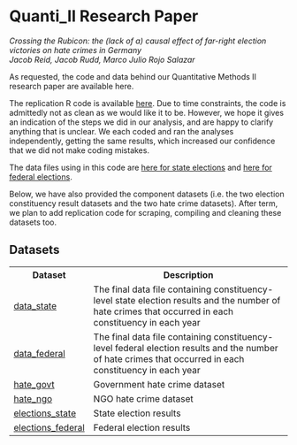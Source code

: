 <h1>Quanti_II Research Paper</h1>
<em>Crossing the Rubicon: the (lack of a) causal effect of far-right election victories on hate crimes in Germany<br> Jacob Reid, Jacob Rudd, Marco Julio Rojo Salazar</em>
<p>As requested, the code and data behind our Quantitative Methods II research paper are available here.</p>
<p>The replication R code is available <a href="https://github.com/Android022/QuantiII/blob/main/replication_code.qmd">here</a>. Due to time constraints, the code is admittedly not as clean as we would like it to be. However, we hope it gives an indication of the steps we did in our analysis, and are happy to clarify anything that is unclear. We each coded and ran the analyses independently, getting the same results, which increased our confidence that we did not make coding mistakes. </p>
<p>The data files using in this code are <a href="https://github.com/Android022/QuantiII/blob/main/data_state.csv">here for state elections</a> and <a href="https://github.com/Android022/QuantiII/blob/main/data_federal.csv">here for federal elections</a>. </p>
<p>Below, we have also provided the component datasets (i.e. the two election constituency result datasets and the two hate crime datasets). After term, we plan to add replication code for scraping, compiling and cleaning these datasets too.</p>

<h2>Datasets</h2>

<table>
  <tr>
    <th>Dataset</th>
    <th>Description</th>
  </tr>
  <tr>
    <td><a href="https://github.com/Android022/QuantiII/blob/main/data_state.csv">data_state</a></td>
    <td>The final data file containing constituency-level state election results and the number of hate crimes that occurred in each constituency in each year</td>
  </tr>
  <tr>
    <td><a href="https://github.com/Android022/QuantiII/blob/main/data_federal.csv">data_federal</a></td>
    <td>The final data file containing constituency-level federal election results and the number of hate crimes that occurred in each constituency in each year</td>
  </tr>
  <tr>
    <td><a href="https://github.com/Android022/QuantiII/blob/main/hate_govt.csv">hate_govt</a></td>
    <td>Government hate crime dataset</td>
  </tr>
  <tr>
    <td><a href="https://github.com/Android022/QuantiII/blob/main/hate_ngo.csv">hate_ngo</a></td>
    <td>NGO hate crime dataset</td>
  </tr>
  <tr>
    <td><a href="https://github.com/Android022/QuantiII/blob/main/elections_state.csv">elections_state</a></td>
    <td>State election results</td>
  </tr>
  <tr>
    <td><a href="https://github.com/Android022/QuantiII/blob/main/elections_federal.csv">elections_federal</a></td>
    <td>Federal election results</td>
  </tr>
</table>

</body>
</html>
